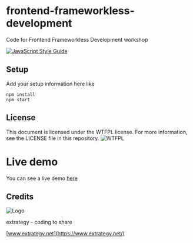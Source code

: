 # frontend-frameworkless-development
Code for Frontend Frameworkless Development workshop

[![JavaScript Style Guide](https://img.shields.io/badge/code_style-standard-brightgreen.svg)](https://standardjs.com)

## Setup

Add your setup information here like

    npm install
    npm start

## License

This document is licensed under the WTFPL license. For more information, see the LICENSE file in this repository.
![WTFPL](http://www.wtfpl.net/wp-content/uploads/2012/12/wtfpl-badge-4.png)


# Live demo

You can see a live demo [here](https://e-xtrategy.github.io/frontend-frameworkless-development/)

## Credits
![Logo](http://www.extrategy.net/themes/custom/extrategy/img/logo-extrategy.svg)

extrategy - coding to share

[www.extrategy.net](https://www.extrategy.net/)
